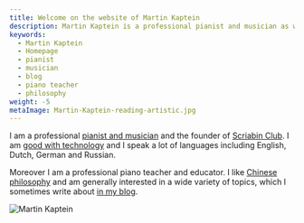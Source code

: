 ```yaml
---
title: Welcome on the website of Martin Kaptein
description: Martin Kaptein is a professional pianist and musician as well as the founder of Scriabin Club. Moreover, Martin is a professional piano teacher and educator. Martin is very good with technology and speaks a lot of languages.
keywords:
  - Martin Kaptein
  - Homepage
  - pianist
  - musician
  - blog
  - piano teacher
  - philosophy
weight: -5
metaImage: Martin-Kaptein-reading-artistic.jpg
---
```


I am a professional [pianist and musician](/music/) and the founder of [Scriabin Club](https://scriabinclub.com/).
I am [good with technology](/tech/) and I speak a lot of languages including English, Dutch, German and Russian.

Moreover I am a professional piano teacher and educator.
I like [Chinese philosophy](/tao/) and am generally interested in a wide variety of topics, which I sometimes write about [in my blog](/blog/).

![Martin Kaptein](Martin-Kaptein-reading-artistic.jpg)
